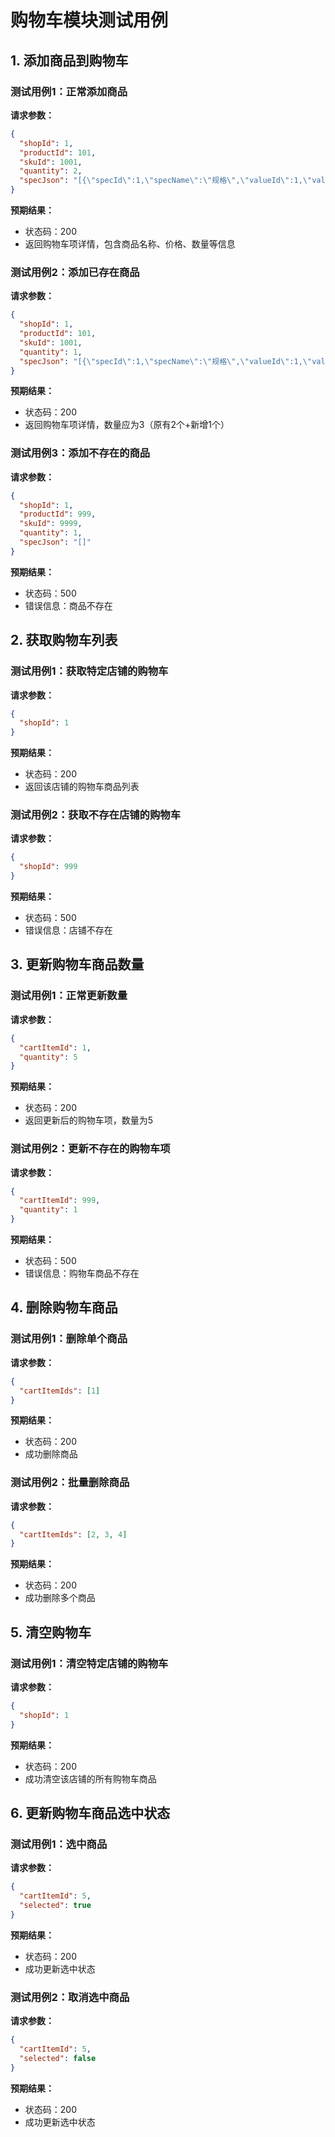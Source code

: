# 购物车模块测试用例

## 1. 添加商品到购物车

### 测试用例1：正常添加商品
**请求参数：**
```json
{
  "shopId": 1,
  "productId": 101,
  "skuId": 1001,
  "quantity": 2,
  "specJson": "[{\"specId\":1,\"specName\":\"规格\",\"valueId\":1,\"valueName\":\"中杯\",\"extraPrice\":0},{\"specId\":2,\"specName\":\"温度\",\"valueId\":5,\"valueName\":\"常温\",\"extraPrice\":0}]"
}
```

**预期结果：**
- 状态码：200
- 返回购物车项详情，包含商品名称、价格、数量等信息

### 测试用例2：添加已存在商品
**请求参数：**
```json
{
  "shopId": 1,
  "productId": 101,
  "skuId": 1001,
  "quantity": 1,
  "specJson": "[{\"specId\":1,\"specName\":\"规格\",\"valueId\":1,\"valueName\":\"中杯\",\"extraPrice\":0},{\"specId\":2,\"specName\":\"温度\",\"valueId\":5,\"valueName\":\"常温\",\"extraPrice\":0}]"
}
```

**预期结果：**
- 状态码：200
- 返回购物车项详情，数量应为3（原有2个+新增1个）

### 测试用例3：添加不存在的商品
**请求参数：**
```json
{
  "shopId": 1,
  "productId": 999,
  "skuId": 9999,
  "quantity": 1,
  "specJson": "[]"
}
```

**预期结果：**
- 状态码：500
- 错误信息：商品不存在

## 2. 获取购物车列表

### 测试用例1：获取特定店铺的购物车
**请求参数：**
```json
{
  "shopId": 1
}
```

**预期结果：**
- 状态码：200
- 返回该店铺的购物车商品列表

### 测试用例2：获取不存在店铺的购物车
**请求参数：**
```json
{
  "shopId": 999
}
```

**预期结果：**
- 状态码：500
- 错误信息：店铺不存在

## 3. 更新购物车商品数量

### 测试用例1：正常更新数量
**请求参数：**
```json
{
  "cartItemId": 1,
  "quantity": 5
}
```

**预期结果：**
- 状态码：200
- 返回更新后的购物车项，数量为5

### 测试用例2：更新不存在的购物车项
**请求参数：**
```json
{
  "cartItemId": 999,
  "quantity": 1
}
```

**预期结果：**
- 状态码：500
- 错误信息：购物车商品不存在

## 4. 删除购物车商品

### 测试用例1：删除单个商品
**请求参数：**
```json
{
  "cartItemIds": [1]
}
```

**预期结果：**
- 状态码：200
- 成功删除商品

### 测试用例2：批量删除商品
**请求参数：**
```json
{
  "cartItemIds": [2, 3, 4]
}
```

**预期结果：**
- 状态码：200
- 成功删除多个商品

## 5. 清空购物车

### 测试用例1：清空特定店铺的购物车
**请求参数：**
```json
{
  "shopId": 1
}
```

**预期结果：**
- 状态码：200
- 成功清空该店铺的所有购物车商品

## 6. 更新购物车商品选中状态

### 测试用例1：选中商品
**请求参数：**
```json
{
  "cartItemId": 5,
  "selected": true
}
```

**预期结果：**
- 状态码：200
- 成功更新选中状态

### 测试用例2：取消选中商品
**请求参数：**
```json
{
  "cartItemId": 5,
  "selected": false
}
```

**预期结果：**
- 状态码：200
- 成功更新选中状态 